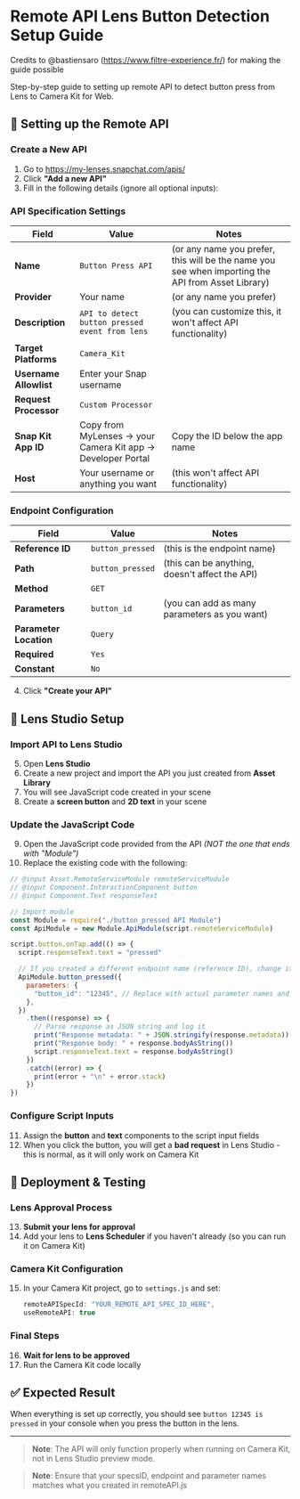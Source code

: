 # Remote API Lens Button Detection Setup Guide

Credits to @bastiensaro (https://www.filtre-experience.fr/) for making the guide possible

Step-by-step guide to setting up remote API to detect button press from Lens to Camera Kit for Web.

## 🔧 Setting up the Remote API

### Create a New API

1. Go to https://my-lenses.snapchat.com/apis/
2. Click **"Add a new API"**
3. Fill in the following details (ignore all optional inputs):

### API Specification Settings

| Field                  | Value                                                       | Notes                                                                                             |
| ---------------------- | ----------------------------------------------------------- | ------------------------------------------------------------------------------------------------- |
| **Name**               | `Button Press API`                                          | (or any name you prefer, this will be the name you see when importing the API from Asset Library) |
| **Provider**           | Your name                                                   | (or any name you prefer)                                                                          |
| **Description**        | `API to detect button pressed event from lens`              | (you can customize this, it won't affect API functionality)                                       |
| **Target Platforms**   | `Camera_Kit`                                                |                                                                                                   |
| **Username Allowlist** | Enter your Snap username                                    |                                                                                                   |
| **Request Processor**  | `Custom Processor`                                          |                                                                                                   |
| **Snap Kit App ID**    | Copy from MyLenses → your Camera Kit app → Developer Portal | Copy the ID below the app name                                                                    |
| **Host**               | Your username or anything you want                          | (this won't affect API functionality)                                                             |

### Endpoint Configuration

| Field                  | Value            | Notes                                          |
| ---------------------- | ---------------- | ---------------------------------------------- |
| **Reference ID**       | `button_pressed` | (this is the endpoint name)                    |
| **Path**               | `button_pressed` | (this can be anything, doesn't affect the API) |
| **Method**             | `GET`            |                                                |
| **Parameters**         | `button_id`      | (you can add as many parameters as you want)   |
| **Parameter Location** | `Query`          |                                                |
| **Required**           | `Yes`            |                                                |
| **Constant**           | `No`             |                                                |

4. Click **"Create your API"**

## 🎯 Lens Studio Setup

### Import API to Lens Studio

5. Open **Lens Studio**
6. Create a new project and import the API you just created from **Asset Library**
7. You will see JavaScript code created in your scene
8. Create a **screen button** and **2D text** in your scene

### Update the JavaScript Code

9. Open the JavaScript code provided from the API _(NOT the one that ends with "Module")_
10. Replace the existing code with the following:

```javascript
// @input Asset.RemoteServiceModule remoteServiceModule
// @input Component.InteractionComponent button
// @input Component.Text responseText

// Import module
const Module = require("./button_pressed API Module")
const ApiModule = new Module.ApiModule(script.remoteServiceModule)

script.button.onTap.add(() => {
  script.responseText.text = "pressed"

  // If you created a different endpoint name (reference ID), change it to ApiModule.YourEndPoint
  ApiModule.button_pressed({
    parameters: {
      "button_id": "12345", // Replace with actual parameter names and values
    },
  })
    .then((response) => {
      // Parse response as JSON string and log it
      print("Response metadata: " + JSON.stringify(response.metadata))
      print("Response body: " + response.bodyAsString())
      script.responseText.text = response.bodyAsString()
    })
    .catch((error) => {
      print(error + "\n" + error.stack)
    })
})
```

### Configure Script Inputs

11. Assign the **button** and **text** components to the script input fields
12. When you click the button, you will get a **bad request** in Lens Studio - this is normal, as it will only work on Camera Kit

## 📱 Deployment & Testing

### Lens Approval Process

13. **Submit your lens for approval**
14. Add your lens to **Lens Scheduler** if you haven't already (so you can run it on Camera Kit)

### Camera Kit Configuration

15. In your Camera Kit project, go to `settings.js` and set:
    ```javascript
    remoteAPISpecId: "YOUR_REMOTE_API_SPEC_ID_HERE",
    useRemoteAPI: true
    ```

### Final Steps

16. **Wait for lens to be approved**
17. Run the Camera Kit code locally

## ✅ Expected Result

When everything is set up correctly, you should see `button 12345 is pressed` in your console when you press the button in the lens.

---

> **Note**: The API will only function properly when running on Camera Kit, not in Lens Studio preview mode.

> **Note**: Ensure that your specsID, endpoint and parameter names matches what you created in remoteAPI.js
